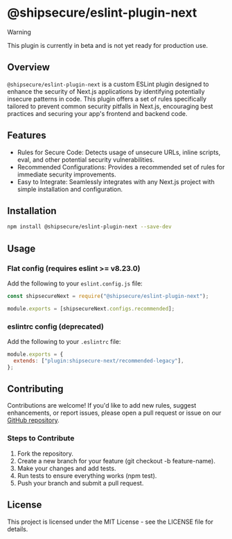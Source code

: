 # @shipsecure/eslint-plugin-next

> [!WARNING]  
> This plugin is currently in beta and is not yet ready for production use.

## Overview

`@shipsecure/eslint-plugin-next` is a custom ESLint plugin designed to enhance the security of Next.js applications by identifying potentially insecure patterns in code. This plugin offers a set of rules specifically tailored to prevent common security pitfalls in Next.js, encouraging best practices and securing your app's frontend and backend code.

## Features

- Rules for Secure Code: Detects usage of unsecure URLs, inline scripts, eval, and other potential security vulnerabilities.
- Recommended Configurations: Provides a recommended set of rules for immediate security improvements.
- Easy to Integrate: Seamlessly integrates with any Next.js project with simple installation and configuration.

## Installation

```bash
npm install @shipsecure/eslint-plugin-next --save-dev
```

## Usage

### Flat config (requires eslint >= v8.23.0)

Add the following to your `eslint.config.js` file:

```javascript
const shipsecureNext = require("@shipsecure/eslint-plugin-next");

module.exports = [shipsecureNext.configs.recommended];
```

### eslintrc config (deprecated)

Add the following to your `.eslintrc` file:

```javascript
module.exports = {
  extends: ["plugin:shipsecure-next/recommended-legacy"],
};
```

## Contributing

Contributions are welcome! If you'd like to add new rules, suggest enhancements, or report issues, please open a pull request or issue on our [GitHub repository](https://github.com/shipsecure-labs/eslint-plugin-next).

### Steps to Contribute

<ol>
<li>Fork the repository.</li>
<li>Create a new branch for your feature (git checkout -b feature-name).</li>
<li>Make your changes and add tests.</li>
<li>Run tests to ensure everything works (npm test).</li>
<li>Push your branch and submit a pull request.</li>
</ol>

## License

This project is licensed under the MIT License - see the LICENSE file for details.
